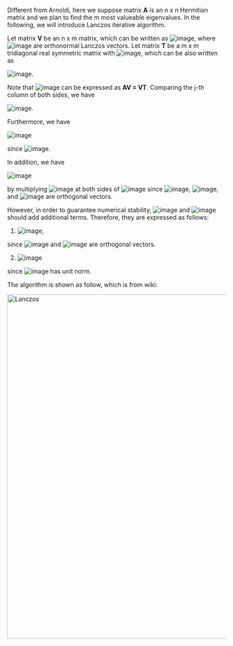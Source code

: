 Different from Arnoldi, here we suppose matrix **A** is an n x n Hermitian matrix and we plan to find the m most valueable eigenvalues. In the following, we will introduce Lanczos iterative algorithm.

Let matrix **V** be an n x m matrix, which can be written as ![image](https://user-images.githubusercontent.com/29106484/61256376-3ae80b80-a732-11e9-9983-13fed202c8f7.png), where ![image](https://user-images.githubusercontent.com/29106484/61256466-81d60100-a732-11e9-82a7-e7e1b5862d95.png) are orthonormal Lanczos vectors. Let matrix **T** be a m x m tridiagonal real symmetric matrix with ![image](https://user-images.githubusercontent.com/29106484/61256853-037a5e80-a734-11e9-83c5-4d93c08ffaf6.png), which can be also written as

![image](https://user-images.githubusercontent.com/29106484/61256777-a1b9f480-a733-11e9-8f14-2ada201c7b02.png).

Note that ![image](https://user-images.githubusercontent.com/29106484/61256853-037a5e80-a734-11e9-83c5-4d93c08ffaf6.png) can be expressed as **AV = VT**. Comparing the j-th column of both sides, we have

![image](https://user-images.githubusercontent.com/29106484/61257040-e72af180-a734-11e9-8efb-91602ca90802.png). 

Furthermore, we have 

![image](https://user-images.githubusercontent.com/29106484/61257078-0e81be80-a735-11e9-92ee-bf14df8a64ab.png)

since ![image](https://user-images.githubusercontent.com/29106484/61257340-40475500-a736-11e9-97f2-a7772a4f9bb4.png).

In addition, we have

![image](https://user-images.githubusercontent.com/29106484/61257170-7df7ae00-a735-11e9-89cb-05cecb6fe48d.png) 

by multiplying ![image](https://user-images.githubusercontent.com/29106484/61257126-44bf3e00-a735-11e9-8fdb-5328125682d0.png) at both sides of ![image](https://user-images.githubusercontent.com/29106484/61257040-e72af180-a734-11e9-8efb-91602ca90802.png) since ![image](https://user-images.githubusercontent.com/29106484/61257206-a54e7b00-a735-11e9-905f-4b4b77a9d429.png), ![image](https://user-images.githubusercontent.com/29106484/61257210-aed7e300-a735-11e9-82d4-ba2b2dbb696a.png), and ![image](https://user-images.githubusercontent.com/29106484/61257217-b8614b00-a735-11e9-91a7-ac0053d59c6b.png) are orthogonal vectors.

However, in order to guarantee numerical stability, ![image](https://user-images.githubusercontent.com/29106484/61257446-a3d18280-a736-11e9-926c-20ab5c5383d1.png) and ![image](https://user-images.githubusercontent.com/29106484/61257458-adf38100-a736-11e9-9d50-2c31da4f44fb.png) should add additional terms. Therefore, they are expressed as follows:

1. ![image](https://user-images.githubusercontent.com/29106484/61257515-07f44680-a737-11e9-8791-19c3e4f04f3f.png),

since ![image](https://user-images.githubusercontent.com/29106484/61257210-aed7e300-a735-11e9-82d4-ba2b2dbb696a.png) and ![image](https://user-images.githubusercontent.com/29106484/61257217-b8614b00-a735-11e9-91a7-ac0053d59c6b.png) are orthogonal vectors.

2. ![image](https://user-images.githubusercontent.com/29106484/61257590-573a7700-a737-11e9-8e94-4389d4b0fde1.png)

since ![image](https://user-images.githubusercontent.com/29106484/61257206-a54e7b00-a735-11e9-905f-4b4b77a9d429.png) has unit norm.

The algorithm is shown as follow, which is from wiki:

<img width="792" alt="Lanczos" src="https://user-images.githubusercontent.com/29106484/61257752-fb242280-a737-11e9-9297-d238aabadb3b.png">

